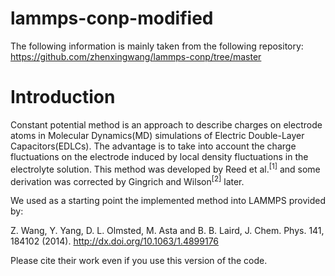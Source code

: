 # lammps-conp-modified

The following information is mainly taken from the following repository:
https://github.com/zhenxingwang/lammps-conp/tree/master

# Introduction

Constant potential method is an approach to describe charges on electrode atoms in Molecular Dynamics(MD) simulations of Electric Double-Layer Capacitors(EDLCs). The advantage is to take into account the charge fluctuations on the electrode induced by local density fluctuations in the electrolyte solution. This method was developed by Reed et al.<sup>[1]</sup> and some derivation was corrected by Gingrich and Wilson<sup>[2]</sup> later.

We used as a starting point the implemented method into LAMMPS provided by:

Z. Wang, Y. Yang, D. L. Olmsted, M. Asta and B. B. Laird, J. Chem. Phys. 141, 184102 (2014). http://dx.doi.org/10.1063/1.4899176

Please cite their work even if you use this version of the code.


